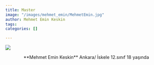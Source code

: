 ```yaml
---
title: Master
image: "/images/mehmet_emin/MehmetEmin.jpg"
author: Mehmet Emin Keskin
tags: 
categories: []

---
```

![](/images/mehmet_emin/mehmet_emin1.jpg)

<p align="center">  
**Mehmet Emin Keskin**
Ankara/ İskele  
12.sınıf  
18 yaşında  
</p>